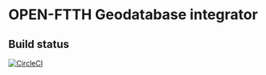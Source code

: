 # OPEN-FTTH Geodatabase integrator

## Build status
[![CircleCI](https://circleci.com/gh/DAXGRID/open-ftth-gdb-integrator/tree/master.svg?style=svg)](https://circleci.com/gh/DAXGRID/open-ftth-gdb-integrator/tree/master)
